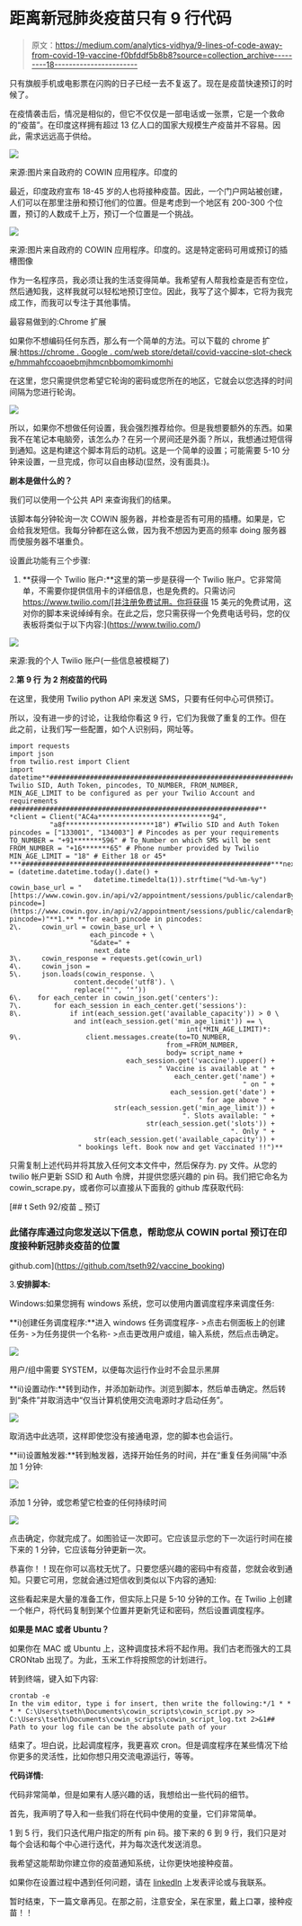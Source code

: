 # 距离新冠肺炎疫苗只有 9 行代码

> 原文：<https://medium.com/analytics-vidhya/9-lines-of-code-away-from-covid-19-vaccine-f0bfddf5b8b8?source=collection_archive---------18----------------------->

只有旗舰手机或电影票在闪购的日子已经一去不复返了。现在是疫苗快速预订的时候了。

在疫情袭击后，情况是相似的，但它不仅仅是一部电话或一张票，它是一个救命的“疫苗”。在印度这样拥有超过 13 亿人口的国家大规模生产疫苗并不容易。因此，需求远远高于供给。

![](img/26a1d789e0cab9fafbc57307aba854fb.png)

来源:图片来自政府的 COWIN 应用程序。印度的

最近，印度政府宣布 18-45 岁的人也将接种疫苗。因此，一个门户网站被创建，人们可以在那里注册和预订他们的位置。但是考虑到一个地区有 200-300 个位置，预订的人数成千上万，预订一个位置是一个挑战。

![](img/c58383ff01bdd2fd6823be654d2e5f60.png)

来源:图片来自政府的 COWIN 应用程序。印度的。这是特定密码可用或预订的插槽图像

作为一名程序员，我必须让我的生活变得简单。我希望有人帮我检查是否有空位，然后通知我，这样我就可以轻松地预订空位。因此，我写了这个脚本，它将为我完成工作，而我可以专注于其他事情。

最容易做到的:Chrome 扩展

如果你不想编码任何东西，那么有一个简单的方法。可以下载的 chrome 扩展:[https://chrome . Google . com/web store/detail/covid-vaccine-slot-check e/hmmahfccoaoebmjhmcnbbomomkimomhi](https://chrome.google.com/webstore/detail/covid-vaccine-slot-checke/hmmahfccoaoebmjhmcnbbomomkimomhi)

在这里，您只需提供您希望它轮询的密码或您所在的地区，它就会以您选择的时间间隔为您进行轮询。

![](img/7be62f61bd953c659c423b7c255085bb.png)

所以，如果你不想做任何设置，我会强烈推荐给你。但是我想要额外的东西。如果我不在笔记本电脑旁，该怎么办？在另一个房间还是外面？所以，我想通过短信得到通知。这是构建这个脚本背后的动机。这是一个简单的设置；可能需要 5-10 分钟来设置，一旦完成，你可以自由移动(显然，没有面具:)。

**剧本是做什么的？**

我们可以使用一个公共 API 来查询我们的结果。

该脚本每分钟轮询一次 COWIN 服务器，并检查是否有可用的插槽。如果是，它会给我发短信。我每分钟都在这么做，因为我不想因为更高的频率 doing 服务器而使服务器不堪重负。

设置此功能有三个步骤:

1.  **获得一个 Twilio 账户:**这里的第一步是获得一个 Twilio 账户。它非常简单，不需要你提供信用卡的详细信息，也是免费的。只需访问 https://www.twilio.com/[并注册免费试用。你将获得 15 美元的免费试用，这对你的脚本来说绰绰有余。在此之后，您只需获得一个免费电话号码，您的仪表板将类似于以下内容:](https://www.twilio.com/)

![](img/97e1c5361f934ee1cf32750f950e86bd.png)

来源:我的个人 Twilio 账户(一些信息被模糊了)

2.**第 9 行** **为 2 剂疫苗的代码**

在这里，我使用 Twilio python API 来发送 SMS，只要有任何中心可供预订。

所以，没有进一步的讨论，让我给你看这 9 行，它们为我做了重复的工作。但在此之前，让我们写一些配置，如个人识别码，网址等。

```
import requests
import json
from twilio.rest import Client
import datetime**############################################################## Twilio SID, Auth Token, pincodes, TO_NUMBER, FROM_NUMBER, MIN_AGE_LIMIT to be configured as per your Twilio Account and requirements 
##############################################################**
*client = Client("AC4a****************************94",
          "a8f**********************18") #Twilio SID and Auth Token
pincodes = ["133001", "134003"] # Pincodes as per your requirements
TO_NUMBER = "+91*******596" # To_Number on which SMS will be sent
FROM_NUMBER = "+16*******65" # Phone number provided by Twilio
MIN_AGE_LIMIT = "18" # Either 18 or 45* ***##############################################################***next_date = (datetime.datetime.today().date() + 
                     datetime.timedelta(1)).strftime("%d-%m-%y")
cowin_base_url = "[https://www.cowin.gov.in/api/v2/appointment/sessions/public/calendarByPin?pincode=](https://www.cowin.gov.in/api/v2/appointment/sessions/public/calendarByPin?pincode=)"**1.** **for each_pincode in pincodes:
2\.     cowin_url = cowin_base_url + \
                    each_pincode + \
                    "&date=" + 
                     next_date
3\.     cowin_response = requests.get(cowin_url)
4\.     cowin_json = 
5\.     json.loads(cowin_response. \
                content.decode('utf8'). \
                replace("'", ‘"’))
6\.    for each_center in cowin_json.get('centers'):
7\.        for each_session in each_center.get('sessions'):
8\.            if int(each_session.get('available_capacity')) > 0 \
                and int(each_session.get('min_age_limit')) == \                               
                                            int(*MIN_AGE_LIMIT)*:
9\.                client.messages.create(to=TO_NUMBER,
                                       from_=FROM_NUMBER,                                             
                                       body= script_name +                    
                             each_session.get('vaccine').upper() +
                                     " Vaccine is available at " +
                                         each_center.get('name') + 
                                                          " on " +
                                        each_session.get('date') + 
                                               " for age above " +
                          str(each_session.get('min_age_limit')) +
                                           ". Slots available: " +    
                                  str(each_session.get('slots')) +
                                                       ". Only " + 
                     str(each_session.get('available_capacity')) +                      
                 " bookings left. Book now and get Vaccinated !!")**
```

只需复制上述代码并将其放入任何文本文件中，然后保存为. py 文件。从您的 twilio 帐户更新 SSID 和 Auth 令牌，并提供您感兴趣的 pin 码。我们把它命名为 cowin_scrape.py，或者你可以直接从下面我的 github 库获取代码:

[](https://github.com/tseth92/vaccine_booking) [## t Seth 92/疫苗 _ 预订

### 此储存库通过向您发送以下信息，帮助您从 COWIN portal 预订在印度接种新冠肺炎疫苗的位置

github.com](https://github.com/tseth92/vaccine_booking) 

3.**安排脚本:**

Windows:如果您拥有 windows 系统，您可以使用内置调度程序来调度任务:

**i)创建任务调度程序:**进入 windows 任务调度程序- >点击右侧面板上的创建任务- >为任务提供一个名称- >点击更改用户或组，输入系统，然后点击确定。

![](img/4aca61b2d63a603e43420943653d8c66.png)

用户/组中需要 SYSTEM，以便每次运行作业时不会显示黑屏

**ii)设置动作:**转到动作，并添加新动作。浏览到脚本，然后单击确定。然后转到“条件”并取消选中“仅当计算机使用交流电源时才启动任务”。

![](img/b52d009f9aa0bb7600ddc194e6829e08.png)

取消选中此选项，这样即使您没有接通电源，您的脚本也会运行。

**iii)设置触发器:**转到触发器，选择开始任务的时间，并在“重复任务间隔”中添加 1 分钟:

![](img/675c664e16051adc931004225be06881.png)

添加 1 分钟，或您希望它检查的任何持续时间

![](img/c54edb26a1fee34ed5f2334d1a999cff.png)

点击确定，你就完成了。如图验证一次即可。它应该显示您的下一次运行时间在接下来的 1 分钟，它应该每分钟更新一次。

恭喜你！！现在你可以高枕无忧了。只要您感兴趣的密码中有疫苗，您就会收到通知。只要它可用，您就会通过短信收到类似以下内容的通知:

这些看起来是大量的准备工作，但实际上只是 5-10 分钟的工作。在 Twilio 上创建一个帐户，将代码复制到某个位置并更新凭证和密码，然后设置调度程序。

**如果是 MAC 或者 Ubuntu？**

如果你在 MAC 或 Ubuntu 上，这种调度技术将不起作用。我们古老而强大的工具 CRONtab 出现了。为此，玉米工作将按照您的计划进行。

转到终端，键入如下内容:

```
crontab -e
In the vim editor, type i for insert, then write the following:*/1 * * * * C:\Users\tseth\Documents\cowin_scripts\cowin_script.py >> C:\Users\tseth\Documents\cowin_scripts\cowin_script_log.txt 2>&1## Path to your log file can be the absolute path of your 
```

结束了。坦白说，比起调度程序，我更喜欢 cron。但是调度程序在某些情况下给你更多的灵活性，比如你想只用交流电源运行，等等。

**代码详情:**

代码非常简单，但是如果有人感兴趣的话，我想给出一些代码的细节。

首先，我声明了导入和一些我们将在代码中使用的变量，它们非常简单。

1 到 5 行，我们只迭代用户指定的所有 pin 码。接下来的 6 到 9 行，我们只是对每个会话和每个中心进行迭代，并为每次迭代发送消息。

我希望这能帮助你建立你的疫苗通知系统，让你更快地接种疫苗。

如果你在设置过程中遇到任何问题，请在 [linkedIn](http://linkedin.com/in/tusharseth92) 上发表评论或与我联系。

暂时结束，下一篇文章再见。在那之前，注意安全，呆在家里，戴上口罩，接种疫苗！！